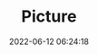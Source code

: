 ---
weight: 1
images:
- /images/edited/18.jpeg
title: Picture
date: 2022-06-12 06:24:18
tags: [luminar neo,work,FE 50mm F1.8,ILCE-7M3,50.0]
---